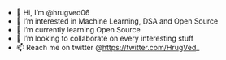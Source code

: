 - 👋 Hi, I’m @hrugved06
- 👀 I’m interested in Machine Learning, DSA and Open Source
- 🌱 I’m currently learning Open Source
- 💞️ I’m looking to collaborate on every interesting stuff
- 📫 Reach me on twitter @https://twitter.com/HrugVed_

<!---
hrugved06/hrugved06 is a ✨ special ✨ repository because its `README.md` (this file) appears on your GitHub profile.
You can click the Preview link to take a look at your changes.
--->
